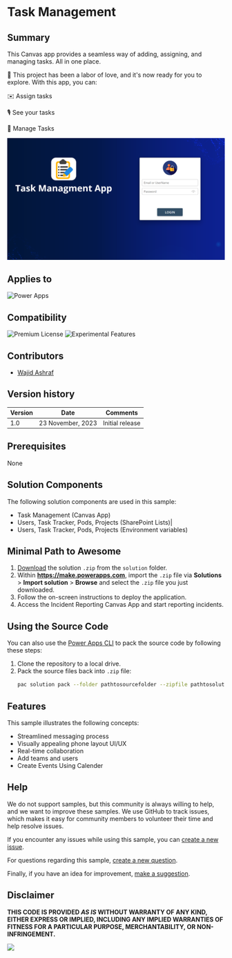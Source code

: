 # Task Management

## Summary

This Canvas app provides a seamless way of adding, assigning, and managing tasks. All in one place.

📢 This project has been a labor of love, and it's now ready for you to explore. With this app, you can:

✉️ Assign tasks

🎙️ See your tasks

📱 Manage Tasks

![Image](./assets/Screenshot%202023-11-23%20105057.png)

## Applies to

![Power Apps](https://img.shields.io/badge/Power%20Apps-Yes-green "Yes")

## Compatibility
![Premium License](https://img.shields.io/badge/Premium%20License-Not%20Required-red.svg "Premium license not required")
![Experimental Features](https://img.shields.io/badge/Experimental%20Features-No-red.svg "Does not rely on experimental features")

## Contributors

* [Wajid Ashraf](https://github.com/wajidashraf)

## Version history

Version|Date|Comments
-------|----|--------
1.0|23 November, 2023|Initial release

## Prerequisites

None

## Solution Components

The following solution components are used in this sample:

* Task Management (Canvas App) 
* Users, Task Tracker, Pods, Projects   (SharePoint Lists)|
* Users, Task Tracker, Pods, Projects  (Environment variables)


## Minimal Path to Awesome

1. [Download](./solution/chat-canvas-application.zip) the solution `.zip` from the `solution` folder.
2. Within **https://make.powerapps.com**, import the `.zip` file via **Solutions** > **Import solution** > **Browse** and select the `.zip` file you just downloaded.
3. Follow the on-screen instructions to deploy the application.
4. Access the Incident Reporting Canvas App and start reporting incidents.

## Using the Source Code

You can also use the [Power Apps CLI](https://aka.ms/pac/docs) to pack the source code by following these steps:

1. Clone the repository to a local drive.
2. Pack the source files back into `.zip` file:
   ```bash
   pac solution pack --folder pathtosourcefolder --zipfile pathtosolution  --processCanvasApps
   ```

## Features

This sample illustrates the following concepts:

* Streamlined messaging process
* Visually appealing phone layout UI/UX
* Real-time collaboration
* Add teams and users
* Create Events Using Calender


## Help

We do not support samples, but this community is always willing to help, and we want to improve these samples. We use GitHub to track issues, which makes it easy for  community members to volunteer their time and help resolve issues.

If you encounter any issues while using this sample, you can [create a new issue](https://github.com/pnp/powerapps-samples/issues/new?assignees=&labels=Needs%3A+Triage+%3Amag%3A%2Ctype%3Abug-suspected&template=bug-report.yml&sample=chat-canvas-application&authors=@shaheerahmadch&title=chat-canvas-application%20-%20).

For questions regarding this sample, [create a new question](https://github.com/pnp/powerapps-samples/issues/new?assignees=&labels=Needs%3A+Triage+%3Amag%3A%2Ctype%3Abug-suspected&template=question.yml&sample=chat-canvas-application&authors=@shaheerahmadch&title=chat-canvas-application%20-%20).

Finally, if you have an idea for improvement, [make a suggestion](https://github.com/pnp/powerapps-samples/issues/new?assignees=&labels=Needs%3A+Triage+%3Amag%3A%2Ctype%3Abug-suspected&template=suggestion.yml&sample=chat-canvas-application&authors=@shaheerahmadch&title=chat-canvas-application%20-%20).

## Disclaimer

**THIS CODE IS PROVIDED *AS IS* WITHOUT WARRANTY OF ANY KIND, EITHER EXPRESS OR IMPLIED, INCLUDING ANY IMPLIED WARRANTIES OF FITNESS FOR A PARTICULAR PURPOSE, MERCHANTABILITY, OR NON-INFRINGEMENT.**

<img src="https://m365-visitor-stats.azurewebsites.net/powerplatform-samples/samples/chat-canvas-application" />